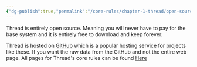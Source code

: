 ```yaml
---
{"dg-publish":true,"permalink":"/core-rules/chapter-1-thread/open-source/"}
---
```


Thread is entirely open source. Meaning you will never have to pay for the base system and it is entirely free to download and keep forever.

Thread is hosted on [GitHub](https://github.com/DezziDez/Thread-the-TTRPG) which is a popular hosting service for projects like these. If you want the raw data from the GitHub and not the entire web page. All pages for Thread's core rules can be found [Here](https://github.com/DezziDez/Thread-the-TTRPG/tree/main/src/site/notes/Core%20Rules)